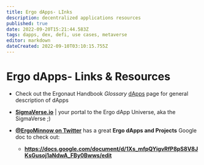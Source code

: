 ```yaml
---
title: Ergo dApps- LInks 
description: decentralized applications resources
published: true
date: 2022-09-20T15:21:44.583Z
tags: dapps, dex, defi, use cases, metaverse
editor: markdown
dateCreated: 2022-09-10T03:10:15.755Z
---
```


# Ergo dApps- Links & Resources
- Check out the Ergonaut Handbook *Glossary* [dApps](https://ergonaut.space/en/Glossary/dApps) page for general description of dApps
- [**SigmaVerse.io**](https://sigmaverse.io/all-projects/?category=All) | your portal to the Ergo dApp Universe, aka the SigmaVerse ;)

- [**@ErgoMinnow on Twitter**](https://twitter.com/ErgoMinnow?s=20&t=3OHzqaQUj3xRuoV7XUH9Aw) has a great **Ergo dApps and Projects** Google doc to check out: 

    - **https://docs.google.com/document/d/1Xs_mfpQYigvRfP8pS8V8JKsGusoj1aNdwA_FBy0Bwws/edit**
    
    
